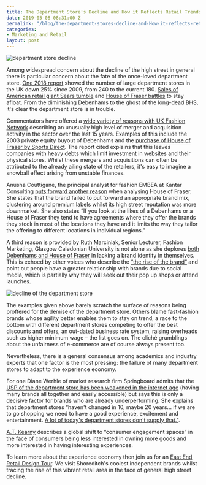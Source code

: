```yaml
---
title: The Department Store's Decline and How it Reflects Retail Trends
date: 2019-05-08 08:31:00 Z
permalink: "/blog/the-department-stores-decline-and-How-it-reflects-retail-trends/"
categories:
- Marketing and Retail
layout: post
---
```


![department store decline](/uploads/decline%20of%20department%20store%20house%20of%20fraser%20.jpg)



Among widespread concern about the decline of the high street in general there is particular concern about the fate of the once-loved department store. [One 2018 report](https://uk.fashionnetwork.com/news/Number-of-English-department-stores-has-plunged-decline-continues,982122.html#.XM2gkehKhPY) showed the number of large department stores in the UK down 25% since 2009, from 240 to the current 180. [Sales of American retail giant Sears tumble](https://www.businessinsider.com/sears-closes-72-stores-as-sales-tumble-2018-5?r=UK) and [House of Fraser battles](https://www.bbc.co.uk/search?q=house+of+fraser) to stay afloat. From the diminishing Debenhams to the ghost of the long-dead BHS, it's clear the department store is in trouble.



Commentators have offered a [wide variety of reasons with UK Fashion Network](https://uk.fashionnetwork.com/news/Number-of-English-department-stores-has-plunged-decline-continues,982122.html#.XM2gkehKhPY) describing an unusually high level of merger and acquisition activity in the sector over the last 15 years. Examples of this include the 2003 private equity buyout of Debenhams and the [purchase of House of Fraser by Sports Direct]( https://www.bbc.co.uk/news/business-45140874). The report cited explains that this leaves companies with heavy debts which limit investment in websites and their physical stores. Whilst these mergers and acquisitions can often be attributed to the already ailing state of the retailers, it's easy to imagine a snowball effect arising from unstable finances.



Anusha Couttigane, the principal analyst for fashion EMBEA at Kantar Consulting [puts forward another reason](https://www.marketingweek.com/2018/09/27/department-store-fighting-back/) when analysing House of Fraser. She states that the brand failed to put forward an appropriate brand mix, clustering around premium labels whilst its high street reputation was more downmarket. She also states “If you look at the likes of a Debenhams or a House of Fraser they tend to have agreements where they offer the brands they stock in most of the locations they have and it limits the way they tailor the offering to different locations in individual regions.”



A third reason is provided by Ruth Marciniak, Senior Lecturer, Fashion Marketing, Glasgow Caledonian University is not alone as she deplores [both Debenhams and House of Fraser](https://theconversation.com/department-stores-are-not-doomed-take-a-look-at-whos-doing-it-right-99237) in lacking a brand identity in themselves. This is echoed by other voices who describe the [“the rise of the brand”](https://www.theguardian.com/business/2018/jun/22/the-death-of-the-department-store-a-place-out-of-time) and point out people have a greater relationship with brands due to social media, which is partially why they will seek out their pop up shops or attend launches.

 ![decline of the department store](/uploads/department%20store%20decline.jpg)

The examples given above barely scratch the surface of reasons being proffered for the demise of the department store. Others blame fast-fashion brands whose agility better enables them to stay on trend, a race to the bottom with different department stores competing to offer the best discounts and offers, an out-dated business rate system, raising overheads such as higher minimum wage – the list goes on. The cliché grumblings about the unfairness of e-commerce are of course always present too.



Nevertheless, there is a general consensus among academics and industry experts that one factor is the most pressing: the failure of many department stores to adapt to the experience economy.



For one Diane Werhle of market research firm Springboard admits that the [USP of the department store has been weakened in the internet age](https://www.bbc.co.uk/news/business-44358704) (having many brands all together and easily accessible) but says this is only a decisive factor for brands who are already underperforming. She explains that department stores “haven't changed in 10, maybe 20 years... if we are to go shopping we need to have a good experience, excitement and entertainment. [A lot of today's department stores don't supply that."](https://www.bbc.co.uk/news/business-44358704).



[A.T. Kearny](https://www.retaildive.com/news/is-the-american-mall-dead-or-poised-to-thrive/516752/) describes a global shift to “consumer engagement spaces” in the face of consumers being less interested in owning more goods and more interested in having interesting experiences.



To learn more about the experience economy then join us for an [East End Retail Design Tour](https://www.insiderlondon.com/london/educational-tours/retail-design/#east-end-retail-design ). We visit Shoreditch's coolest independent brands whilst tracing the rise of this vibrant retail area in the face of general high street decline.
